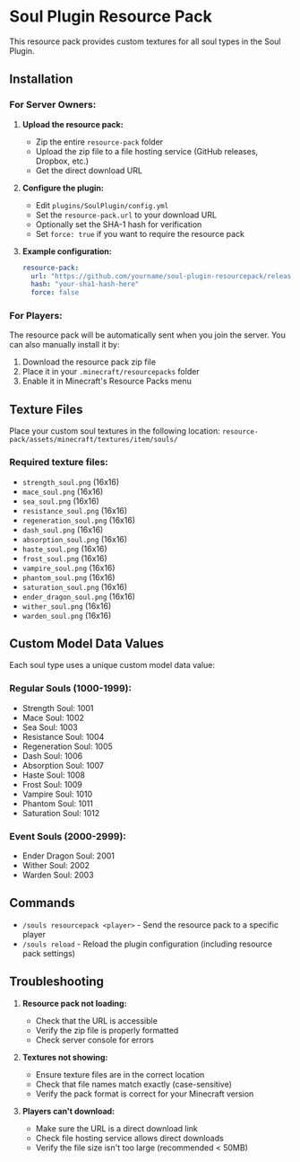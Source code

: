 # Soul Plugin Resource Pack

This resource pack provides custom textures for all soul types in the Soul Plugin.

## Installation

### For Server Owners:

1. **Upload the resource pack:**
   - Zip the entire `resource-pack` folder
   - Upload the zip file to a file hosting service (GitHub releases, Dropbox, etc.)
   - Get the direct download URL

2. **Configure the plugin:**
   - Edit `plugins/SoulPlugin/config.yml`
   - Set the `resource-pack.url` to your download URL
   - Optionally set the SHA-1 hash for verification
   - Set `force: true` if you want to require the resource pack

3. **Example configuration:**
   ```yaml
   resource-pack:
     url: "https://github.com/yourname/soul-plugin-resourcepack/releases/download/v1.0/soul-plugin-resourcepack.zip"
     hash: "your-sha1-hash-here"
     force: false
   ```

### For Players:

The resource pack will be automatically sent when you join the server. You can also manually install it by:

1. Download the resource pack zip file
2. Place it in your `.minecraft/resourcepacks` folder
3. Enable it in Minecraft's Resource Packs menu

## Texture Files

Place your custom soul textures in the following location:
`resource-pack/assets/minecraft/textures/item/souls/`

### Required texture files:
- `strength_soul.png` (16x16)
- `mace_soul.png` (16x16)
- `sea_soul.png` (16x16)
- `resistance_soul.png` (16x16)
- `regeneration_soul.png` (16x16)
- `dash_soul.png` (16x16)
- `absorption_soul.png` (16x16)
- `haste_soul.png` (16x16)
- `frost_soul.png` (16x16)
- `vampire_soul.png` (16x16)
- `phantom_soul.png` (16x16)
- `saturation_soul.png` (16x16)
- `ender_dragon_soul.png` (16x16)
- `wither_soul.png` (16x16)
- `warden_soul.png` (16x16)

## Custom Model Data Values

Each soul type uses a unique custom model data value:

### Regular Souls (1000-1999):
- Strength Soul: 1001
- Mace Soul: 1002
- Sea Soul: 1003
- Resistance Soul: 1004
- Regeneration Soul: 1005
- Dash Soul: 1006
- Absorption Soul: 1007
- Haste Soul: 1008
- Frost Soul: 1009
- Vampire Soul: 1010
- Phantom Soul: 1011
- Saturation Soul: 1012

### Event Souls (2000-2999):
- Ender Dragon Soul: 2001
- Wither Soul: 2002
- Warden Soul: 2003

## Commands

- `/souls resourcepack <player>` - Send the resource pack to a specific player
- `/souls reload` - Reload the plugin configuration (including resource pack settings)

## Troubleshooting

1. **Resource pack not loading:**
   - Check that the URL is accessible
   - Verify the zip file is properly formatted
   - Check server console for errors

2. **Textures not showing:**
   - Ensure texture files are in the correct location
   - Check that file names match exactly (case-sensitive)
   - Verify the pack format is correct for your Minecraft version

3. **Players can't download:**
   - Make sure the URL is a direct download link
   - Check file hosting service allows direct downloads
   - Verify the file size isn't too large (recommended < 50MB)